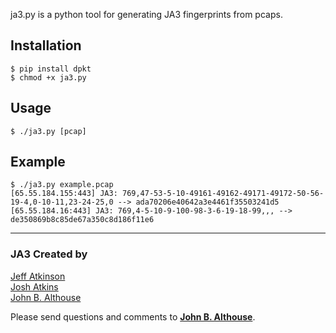 ja3.py is a python tool for generating JA3 fingerprints from pcaps.

## Installation
```
$ pip install dpkt
$ chmod +x ja3.py
```

## Usage
```
$ ./ja3.py [pcap]
```

## Example
```
$ ./ja3.py example.pcap  
[65.55.184.155:443] JA3: 769,47-53-5-10-49161-49162-49171-49172-50-56-19-4,0-10-11,23-24-25,0 --> ada70206e40642a3e4461f35503241d5  
[65.55.184.16:443] JA3: 769,4-5-10-9-100-98-3-6-19-18-99,,, --> de350869b8c85de67a350c8d186f11e6
```

___  
### JA3 Created by

[Jeff Atkinson](jatkinson@salesforce.com)  
[Josh Atkins](joshua.atkins@salesforce.com)  
[John B. Althouse](jalthouse@salesforce.com)

Please send questions and comments to **[John B. Althouse](jalthouse@salesforce.com)**.
